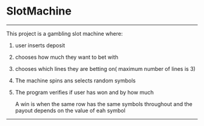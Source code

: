 # SlotMachine

*********************************************************************************************
This project is a gambling slot machine where:
1. user inserts deposit
2. chooses how much they want to bet with
3. chooses which lines they are betting on( maximum number of lines is 3)
4. The machine spins ans selects random symbols
5. The program verifies if user has won and by how much

   A win is when the same row has the same symbols throughout and the payout depends on the value of eah symbol
 ****************************************************************************************
